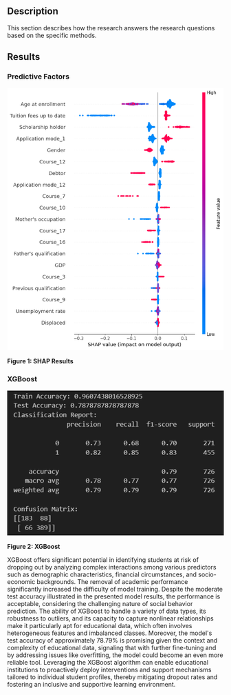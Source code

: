 ## Description
This section describes how the research answers the research questions based on the specific methods.

## Results

### Predictive Factors

<img src="SHAP.png" alt="SHAP">

**Figure 1: SHAP Results**

### XGBoost

<img src="XGBoost.png" alt="XGBoost">

**Figure 2: XGBoost**

XGBoost offers significant potential in identifying students at risk of dropping out by analyzing complex interactions among various predictors such as demographic characteristics, financial circumstances, and socio-economic backgrounds. The removal of academic performance significantly increased the difficulty of model training. Despite the moderate test accuracy illustrated in the presented model results, the performance is acceptable, considering the challenging nature of social behavior prediction. The ability of XGBoost to handle a variety of data types, its robustness to outliers, and its capacity to capture nonlinear relationships make it particularly apt for educational data, which often involves heterogeneous features and imbalanced classes. Moreover, the model's test accuracy of approximately 78.79% is promising given the context and complexity of educational data, signaling that with further fine-tuning and by addressing issues like overfitting, the model could become an even more reliable tool. Leveraging the XGBoost algorithm can enable educational institutions to proactively deploy interventions and support mechanisms tailored to individual student profiles, thereby mitigating dropout rates and fostering an inclusive and supportive learning environment.

